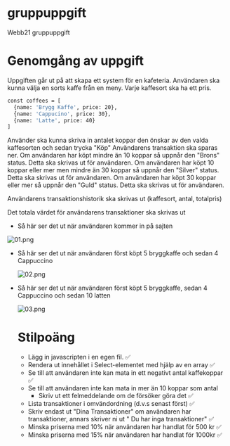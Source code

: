 # gruppuppgift
Webb21 gruppuppgift 

# Genomgång av uppgift

Uppgiften går ut på att skapa ett system för en kafeteria.
Användaren ska kunna välja en sorts kaffe från en meny. Varje kaffesort ska ha ett pris.

```bash
const coffees = [
  {name: 'Brygg Kaffe', price: 20},
  {name: 'Cappucino', price: 30},
  {name: 'Latte', price: 40}
]
```

Använder ska kunna skriva in antalet koppar den önskar av den valda kaffesorten och sedan trycka "Köp"
Användarens transaktion ska sparas ner.
Om användaren har köpt mindre än 10 koppar så uppnår den "Brons" status. Detta ska skrivas ut för användaren.
Om användaren har köpt 10 koppar eller mer men mindre än 30 koppar så uppnår den "Silver" status. Detta ska skrivas ut för användaren.
Om användaren har köpt 30 koppar eller mer så uppnår den "Guld" status. Detta ska skrivas ut för användaren.

Användarens transaktionshistorik ska skrivas ut (kaffesort, antal, totalpris)

Det totala värdet för användarens transaktioner ska skrivas ut
- Så här ser det ut när användaren kommer in på sajten

![01.png](https://s3.us-west-2.amazonaws.com/secure.notion-static.com/d207f237-1e87-4ec0-9d2a-8536a1968f5d/Screenshot_2021-09-26_at_21.06.11.png?X-Amz-Algorithm=AWS4-HMAC-SHA256&X-Amz-Credential=AKIAT73L2G45O3KS52Y5%2F20210929%2Fus-west-2%2Fs3%2Faws4_request&X-Amz-Date=20210929T105120Z&X-Amz-Expires=86400&X-Amz-Signature=159721889d13feb5a37f62d5bb4166501cc959c03f4d93c258927f5dc22b802d&X-Amz-SignedHeaders=host&response-content-disposition=filename%20%3D%22Screenshot%25202021-09-26%2520at%252021.06.11.png%22)

- Så här ser det ut när användaren först köpt 5 bryggkaffe och sedan 4 Cappuccino
    
    ![02.png](https://s3.us-west-2.amazonaws.com/secure.notion-static.com/2291feb3-93e2-4ebb-9bdd-23eaad7ae817/Screenshot_2021-09-26_at_21.07.01.png?X-Amz-Algorithm=AWS4-HMAC-SHA256&X-Amz-Credential=AKIAT73L2G45O3KS52Y5%2F20210929%2Fus-west-2%2Fs3%2Faws4_request&X-Amz-Date=20210929T105418Z&X-Amz-Expires=86400&X-Amz-Signature=8edc37ef00bef0ae2ff24b567fe702494f9da4097dc9a5bb95d1152911efc51c&X-Amz-SignedHeaders=host&response-content-disposition=filename%20%3D%22Screenshot%25202021-09-26%2520at%252021.07.01.png%22)
    
- Så här ser det ut när användaren först köpt 5 bryggkaffe, sedan 4 Cappuccino och sedan 10 latten
    
    ![03.png](https://s3.us-west-2.amazonaws.com/secure.notion-static.com/48f1034d-f05f-49af-a6ed-881e697e6786/Screenshot_2021-09-26_at_21.07.38.png?X-Amz-Algorithm=AWS4-HMAC-SHA256&X-Amz-Credential=AKIAT73L2G45O3KS52Y5%2F20210929%2Fus-west-2%2Fs3%2Faws4_request&X-Amz-Date=20210929T105523Z&X-Amz-Expires=86400&X-Amz-Signature=19ee6b76d1f9500c2774f62a2fffbccb8b12e711ed1e57cc92e5666760afd0e4&X-Amz-SignedHeaders=host&response-content-disposition=filename%20%3D%22Screenshot%25202021-09-26%2520at%252021.07.38.png%22)
    
    # Stilpoäng
    
    - Lägg in javascripten i en egen fil. ✅
    - Rendera ut innehållet i Select-elementet med hjälp av en array ✅
    - Se till att användaren inte kan mata in ett negativt antal kaffekoppar ✅
    - Se till att användaren inte kan mata in mer än 10 koppar som antal
        - Skriv ut ett felmeddelande om de försöker göra det ✅
    - Lista transaktioner i omvändordning (d.v.s senast först) ✅
    - Skriv endast ut "Dina Transaktioner" om användaren har transaktioner, annars skriver ni ut " Du har inga transaktioner" ✅
    - Minska priserna med 10% när användaren har handlat för 500 kr ✅
    - Minska priserna med 15% när användaren har handlat för 1000kr ✅
